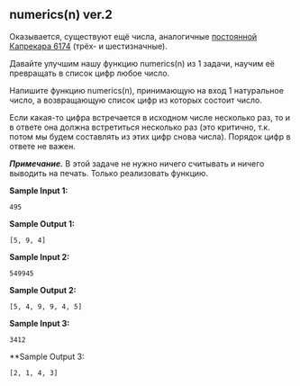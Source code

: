 ## numerics(n) ver.2

Оказывается, существуют ещё числа, аналогичные [постоянной Капрекара 6174](https://ru.wikipedia.org/wiki/%D0%9F%D0%BE%D1%81%D1%82%D0%BE%D1%8F%D0%BD%D0%BD%D0%B0%D1%8F_%D0%9A%D0%B0%D0%BF%D1%80%D0%B5%D0%BA%D0%B0%D1%80%D0%B0) (трёх- и шестизначные).

Давайте улучшим нашу функцию numerics(n) из 1 задачи, научим её превращать в список цифр любое число.

Напишите функцию numerics(n), принимающую на вход 1 натуральное число, а возвращающую список цифр из которых состоит число.

Если какая-то цифра встречается в исходном числе несколько раз, то и в ответе она должна встретиться несколько раз (это критично, т.к. потом мы будем составлять из этих цифр снова числа). Порядок цифр в ответе не важен.

***Примечание.*** В этой задаче не нужно ничего считывать и ничего выводить на печать. Только реализовать функцию.

**Sample Input 1:**

```commandline
495
```

**Sample Output 1:**

```commandline
[5, 9, 4]
```

**Sample Input 2:**

```commandline
549945
```

**Sample Output 2:**

```commandline
[5, 4, 9, 9, 4, 5]
```

**Sample Input 3:**

```commandline
3412
```

**Sample Output 3:

```commandline
[2, 1, 4, 3]
```
